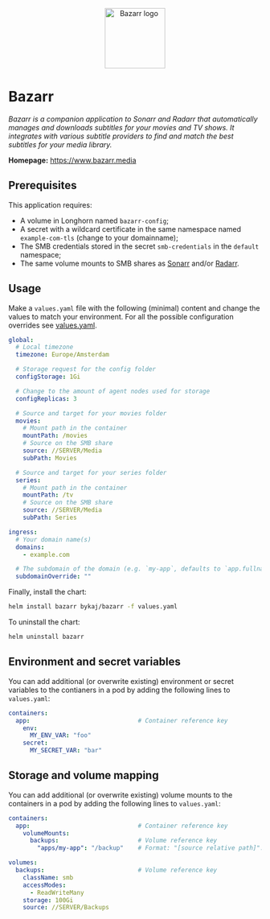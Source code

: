 <p align="center">
    <img src="https://cdn.jsdelivr.net/gh/selfhst/icons/png/bazarr.png" height="120" alt="Bazarr logo">
</p>

# Bazarr
*Bazarr is a companion application to Sonarr and Radarr that automatically manages and downloads subtitles for your movies and TV shows. It integrates with various subtitle providers to find and match the best subtitles for your media library.*

**Homepage:** <https://www.bazarr.media>

## Prerequisites
This application requires:
- A volume in Longhorn named `bazarr-config`;
- A secret with a wildcard certificate in the same namespace named `example-com-tls` (change to your domainname);
- The SMB credentials stored in the secret `smb-credentials` in the `default` namespace;
- The same volume mounts to SMB shares as [Sonarr](https://github.com/ByKaj/helm/tree/main/charts/sonarr) and/or [Radarr](https://github.com/ByKaj/helm/tree/main/charts/radarr).

## Usage
Make a `values.yaml` file with the following (minimal) content and change the values to match your environment. For all the possible configuration overrides see [values.yaml](https://github.com/ByKaj/helm/blob/main/charts/bazarr/values.yaml).
```yaml
global:
  # Local timezone
  timezone: Europe/Amsterdam

  # Storage request for the config folder
  configStorage: 1Gi

  # Change to the amount of agent nodes used for storage
  configReplicas: 3

  # Source and target for your movies folder
  movies:
    # Mount path in the container
    mountPath: /movies
    # Source on the SMB share
    source: //SERVER/Media
    subPath: Movies

  # Source and target for your series folder
  series:
    # Mount path in the container
    mountPath: /tv
    # Source on the SMB share
    source: //SERVER/Media
    subPath: Series

ingress:
  # Your domain name(s)
  domains: 
    - example.com

  # The subdomain of the domain (e.g. `my-app`, defaults to `app.fullname`)
  subdomainOverride: ""
```

Finally, install the chart:
```bash
helm install bazarr bykaj/bazarr -f values.yaml
```
To uninstall the chart:
```bash
helm uninstall bazarr
```

## Environment and secret variables
You can add additional (or overwrite existing) environment or secret variables to the contianers in a pod by adding the following lines to `values.yaml`:
```yaml
containers:
  app:                              # Container reference key
    env:
      MY_ENV_VAR: "foo"
    secret:
      MY_SECRET_VAR: "bar"
```

## Storage and volume mapping
You can add additional (or overwrite existing) volume mounts to the containers in a pod by adding the following lines to `values.yaml`:
```yaml
containers:
  app:                              # Container reference key
    volumeMounts:
      backups:                      # Volume reference key
        "apps/my-app": "/backup"    # Format: "[source relative path]": "<container mount path>"

volumes:
  backups:                          # Volume reference key
    className: smb
    accessModes: 
      - ReadWriteMany
    storage: 100Gi
    source: //SERVER/Backups
```